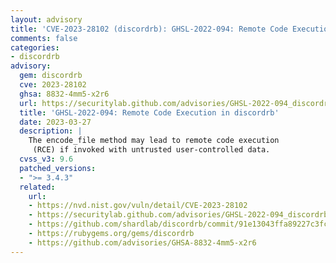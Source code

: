 ```yaml
---
layout: advisory
title: 'CVE-2023-28102 (discordrb): GHSL-2022-094: Remote Code Execution in discordrb'
comments: false
categories:
- discordrb
advisory:
  gem: discordrb
  cve: 2023-28102
  ghsa: 8832-4mm5-x2r6
  url: https://securitylab.github.com/advisories/GHSL-2022-094_discordrb
  title: 'GHSL-2022-094: Remote Code Execution in discordrb'
  date: 2023-03-27
  description: |
    The encode_file method may lead to remote code execution
     (RCE) if invoked with untrusted user-controlled data.
  cvss_v3: 9.6
  patched_versions:
  - ">= 3.4.3"
  related:
    url:
    - https://nvd.nist.gov/vuln/detail/CVE-2023-28102
    - https://securitylab.github.com/advisories/GHSL-2022-094_discordrb
    - https://github.com/shardlab/discordrb/commit/91e13043ffa89227c3fcdc3408f06da237d28c95
    - https://rubygems.org/gems/discordrb
    - https://github.com/advisories/GHSA-8832-4mm5-x2r6
---
```


